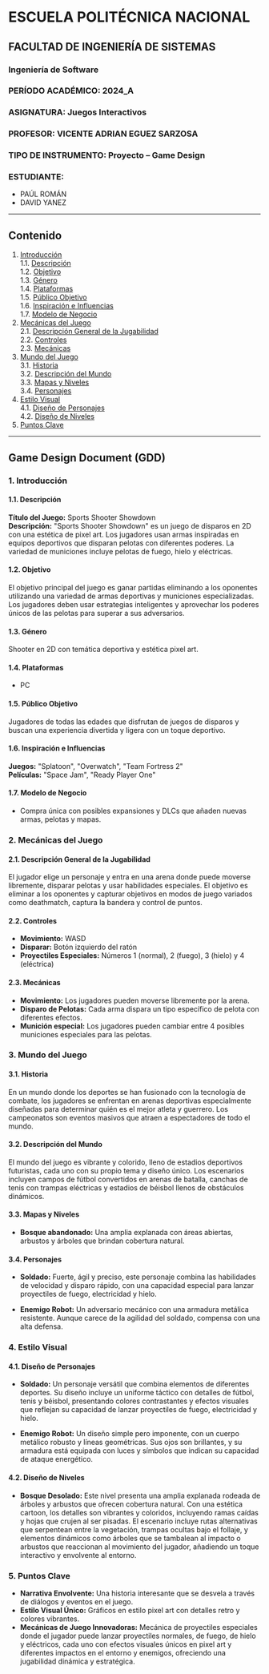 # ESCUELA POLITÉCNICA NACIONAL
## FACULTAD DE INGENIERÍA DE SISTEMAS
### Ingeniería de Software
### PERÍODO ACADÉMICO: 2024_A
### ASIGNATURA: Juegos Interactivos
### PROFESOR: VICENTE ADRIAN EGUEZ SARZOSA
### TIPO DE INSTRUMENTO: Proyecto – Game Design
### ESTUDIANTE:

- PAÚL ROMÁN
- DAVID YANEZ

---

## Contenido

1. [Introducción](#introduccion)  
    1.1. [Descripción](#descripcion)  
    1.2. [Objetivo](#objetivo)  
    1.3. [Género](#genero)  
    1.4. [Plataformas](#plataformas)  
    1.5. [Público Objetivo](#publico-objetivo)  
    1.6. [Inspiración e Influencias](#inspiracion-influencias)  
    1.7. [Modelo de Negocio](#modelo-negocio)  
2. [Mecánicas del Juego](#mecanicas)  
    2.1. [Descripción General de la Jugabilidad](#descripcion-jugabilidad)  
    2.2. [Controles](#controles)  
    2.3. [Mecánicas](#mecanicas-juego)  
3. [Mundo del Juego](#mundo-juego)  
    3.1. [Historia](#historia)  
    3.2. [Descripción del Mundo](#descripcion-mundo)  
    3.3. [Mapas y Niveles](#mapas-niveles)  
    3.4. [Personajes](#personajes)  
4. [Estilo Visual](#estilo-visual)  
    4.1. [Diseño de Personajes](#diseno-personajes)  
    4.2. [Diseño de Niveles](#diseno-niveles)  
5. [Puntos Clave](#puntos-clave)  

---

## Game Design Document (GDD)

<div id='introduccion' />

### 1. Introducción

<div id='descripcion' />

#### 1.1. Descripción

**Título del Juego:** Sports Shooter Showdown  
**Descripción:** "Sports Shooter Showdown" es un juego de disparos en 2D con una estética de pixel art. Los jugadores usan armas inspiradas en equipos deportivos que disparan pelotas con diferentes poderes. La variedad de municiones incluye pelotas de fuego, hielo y eléctricas.

<div id='objetivo' />

#### 1.2. Objetivo

El objetivo principal del juego es ganar partidas eliminando a los oponentes utilizando una variedad de armas deportivas y municiones especializadas. Los jugadores deben usar estrategias inteligentes y aprovechar los poderes únicos de las pelotas para superar a sus adversarios.

<div id='genero' />

#### 1.3. Género

Shooter en 2D con temática deportiva y estética pixel art.

<div id='plataformas' />

#### 1.4. Plataformas

- PC

<div id='publico-objetivo' />

#### 1.5. Público Objetivo

Jugadores de todas las edades que disfrutan de juegos de disparos y buscan una experiencia divertida y ligera con un toque deportivo.

<div id='inspiracion-influencias' />

#### 1.6. Inspiración e Influencias

**Juegos:** "Splatoon", "Overwatch", "Team Fortress 2"  
**Películas:** "Space Jam", "Ready Player One"

<div id='modelo-negocio' />

#### 1.7. Modelo de Negocio

- Compra única con posibles expansiones y DLCs que añaden nuevas armas, pelotas y mapas.

<div id='mecanicas' />

### 2. Mecánicas del Juego

<div id='descripcion-jugabilidad' />

#### 2.1. Descripción General de la Jugabilidad

El jugador elige un personaje y entra en una arena donde puede moverse libremente, disparar pelotas y usar habilidades especiales. El objetivo es eliminar a los oponentes y capturar objetivos en modos de juego variados como deathmatch, captura la bandera y control de puntos.

<div id='controles' />

#### 2.2. Controles

- **Movimiento:** WASD
- **Disparar:** Botón izquierdo del ratón
- **Proyectiles Especiales:** Números 1 (normal), 2 (fuego), 3 (hielo) y 4 (eléctrica)

<div id='mecanicas-juego' />

#### 2.3. Mecánicas

- **Movimiento:** Los jugadores pueden moverse libremente por la arena.
- **Disparo de Pelotas:** Cada arma dispara un tipo específico de pelota con diferentes efectos.
- **Munición especial:** Los jugadores pueden cambiar entre 4 posibles municiones especiales para las pelotas.

<div id='mundo-juego' />

### 3. Mundo del Juego

<div id='historia' />

#### 3.1. Historia

En un mundo donde los deportes se han fusionado con la tecnología de combate, los jugadores se enfrentan en arenas deportivas especialmente diseñadas para determinar quién es el mejor atleta y guerrero. Los campeonatos son eventos masivos que atraen a espectadores de todo el mundo.

<div id='descripcion-mundo' />

#### 3.2. Descripción del Mundo

El mundo del juego es vibrante y colorido, lleno de estadios deportivos futuristas, cada uno con su propio tema y diseño único. Los escenarios incluyen campos de fútbol convertidos en arenas de batalla, canchas de tenis con trampas eléctricas y estadios de béisbol llenos de obstáculos dinámicos.

<div id='mapas-niveles' />

#### 3.3. Mapas y Niveles

- **Bosque abandonado:** Una amplia explanada con áreas abiertas, arbustos y árboles que brindan cobertura natural.

<div id='personajes' />

#### 3.4. Personajes

- **Soldado:** Fuerte, ágil y preciso, este personaje combina las habilidades de velocidad y disparo rápido, con una capacidad especial para lanzar proyectiles de fuego, electricidad y hielo.

- **Enemigo Robot:** Un adversario mecánico con una armadura metálica resistente. Aunque carece de la agilidad del soldado, compensa con una alta defensa.

<div id='estilo-visual' />

### 4. Estilo Visual

<div id='diseno-personajes' />

#### 4.1. Diseño de Personajes

- **Soldado:** Un personaje versátil que combina elementos de diferentes deportes. Su diseño incluye un uniforme táctico con detalles de fútbol, tenis y béisbol, presentando colores contrastantes y efectos visuales que reflejan su capacidad de lanzar proyectiles de fuego, electricidad y hielo.

- **Enemigo Robot:** Un diseño simple pero imponente, con un cuerpo metálico robusto y líneas geométricas. Sus ojos son brillantes, y su armadura está equipada con luces y símbolos que indican su capacidad de ataque energético.

<div id='diseno-niveles' />

#### 4.2. Diseño de Niveles

- **Bosque Desolado:** Este nivel presenta una amplia explanada rodeada de árboles y arbustos que ofrecen cobertura natural. Con una estética cartoon, los detalles son vibrantes y coloridos, incluyendo ramas caídas y hojas que crujen al ser pisadas. El escenario incluye rutas alternativas que serpentean entre la vegetación, trampas ocultas bajo el follaje, y elementos dinámicos como árboles que se tambalean al impacto o arbustos que reaccionan al movimiento del jugador, añadiendo un toque interactivo y envolvente al entorno.

<div id='puntos-clave' />

### 5. Puntos Clave

- **Narrativa Envolvente:** Una historia interesante que se desvela a través de diálogos y eventos en el juego.
- **Estilo Visual Único:** Gráficos en estilo pixel art con detalles retro y colores vibrantes.
- **Mecánicas de Juego Innovadoras:** Mecánica de proyectiles especiales donde el jugador puede lanzar proyectiles normales, de fuego, de hielo y eléctricos, cada uno con efectos visuales únicos en pixel art y diferentes impactos en el entorno y enemigos, ofreciendo una jugabilidad dinámica y estratégica.